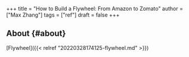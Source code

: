 +++
title = "How to Build a Flywheel: From Amazon to Zomato"
author = ["Max Zhang"]
tags = ["ref"]
draft = false
+++

## About {#about}

[Flywheel]({{< relref "20220328174125-flywheel.md" >}})
